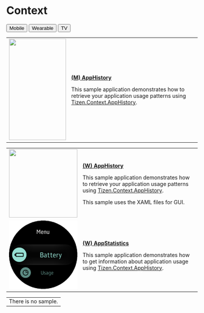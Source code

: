 # Context

<!--
For MD:
-->

<link href="../css/dotnet-samples.css" ref="stylesheet">

<!--
for TD:

<style type="text/css">
    Please copy dotnet-samples.css and paste it here
</script>
-->

<div class="sampletab">
<button class="tablinks" onclick="openProfile(event, 'Mobile')" id="defaultOpen">Mobile</button> <button class="tablinks" onclick="openProfile(event, 'Wearable')">Wearable</button> <button class="tablinks" onclick="openProfile(event, 'TV')">TV</button>
</div>

<!-- Tab content -->
<div class="tabcontent" id="Mobile">
<table>
	<tbody>
		<tr>
			<td><img alt="" height="267" src="media/m22apphistory.png" width="150"/></td>
			<td>
			<p><a href="https://github.com/Samsung/Tizen-CSharp-Samples/tree/master/Mobile/AppHistory" target="_blank"><strong>(M) AppHistory</strong></a></p>
			<p>This sample application demonstrates how to retrieve your application usage patterns using <a href="https://samsung.github.io/TizenFX/latest/api/Tizen.Context.AppHistory.html" target="_blank">Tizen.Context.AppHistory</a>.</p>
			</td>
		</tr>
	</tbody>
</table>
</div>

<div class="tabcontent" id="Wearable">
<table>
	<tbody>
		<tr>
			<td><img alt="" height="180" src="media/wfrequentlyused.png" width="180"/></td>
			<td>
			<p><a href="https://github.com/Samsung/Tizen-CSharp-Samples/tree/master/Wearable/AppHistory" target="_blank"><strong>(W) AppHistory</strong></a></p>
			<p>This sample application demonstrates how to retrieve your application usage patterns using <a href="https://samsung.github.io/TizenFX/latest/api/Tizen.Context.AppHistory.html" target="_blank">Tizen.Context.AppHistory</a>.
                        <p>This sample uses the XAML files for GUI.</p>
			</td>
		</tr>
		<tr>
			<td><img alt="" height="180" src="media/w58appstatistics.png" width="180"/></td>
			<td>
                        <p><a href="https://github.com/Samsung/Tizen-CSharp-Samples/tree/master/Wearable/AppStatistics" target="_blank"><strong>(W) AppStatistics</strong></a></p>
			<p>This sample application demonstrates how to get information about application usage using <a href="https://samsung.github.io/TizenFX/latest/api/Tizen.Context.AppHistory.html" target="_blank">Tizen.Context.AppHistory</a>.</p>
			</td>
		</tr>
	</tbody>
</table>
</div>

<div class="tabcontent" id="TV">
<table>
	<tbody>
		<tr>
			<td>There is no sample.</td>
		</tr>
	</tbody>
</table>
</div>

<!--
For MD:
-->
<script src="../js/dotnet-samples.js"></script>

<!--
for TD:

<script>
  Please copy dotnet-samples.js and paste it here
</script>
-->
